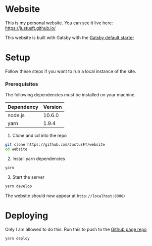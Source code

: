 # Website

This is my personal website. You can see it live here: https://justusft.github.io/

This website is built with Gatsby with the [Gatsby default starter](https://github.com/gatsbyjs/gatsby-starter-default)

# Setup

Follow these steps if you want to run a local instance of the site.

### Prerequisites

The following dependencies must be installed on your machine.

| Dependency | Version |
| ---------- | ------- |
| node.js    | 10.6.0  |
| yarn       | 1.9.4   |

1.  Clone and cd into the repo

```sh
git clone https://github.com/JustusFT/website
cd website
```

2.  Install yarn dependencies

```sh
yarn
```

3.  Start the server

```sh
yarn develop
```

The website should now appear at `http://localhost:8000/`

# Deploying

Only I am allowed to do this.
Run this to push to the [Github page repo](https://github.com/JustusFT/justusft.github.io)

```
yarn deploy
```
